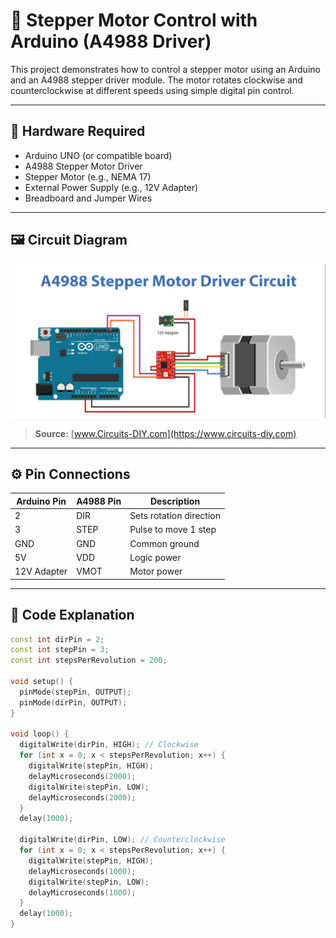 # 🚀 Stepper Motor Control with Arduino (A4988 Driver)

This project demonstrates how to control a stepper motor using an Arduino and an A4988 stepper driver module. The motor rotates clockwise and counterclockwise at different speeds using simple digital pin control.

---

## 🧰 Hardware Required

- Arduino UNO (or compatible board)  
- A4988 Stepper Motor Driver  
- Stepper Motor (e.g., NEMA 17)  
- External Power Supply (e.g., 12V Adapter)  
- Breadboard and Jumper Wires

---

## 🖼️ Circuit Diagram

![A4988 Stepper Motor Driver Circuit](A4988-Stepper-Motor-Driver-circuit.png)

> **Source:** [www.Circuits-DIY.com](https://www.circuits-diy.com)

---

## ⚙️ Pin Connections

| Arduino Pin | A4988 Pin | Description         |
|-------------|-----------|---------------------|
| 2           | DIR       | Sets rotation direction |
| 3           | STEP      | Pulse to move 1 step   |
| GND         | GND       | Common ground         |
| 5V          | VDD       | Logic power           |
| 12V Adapter | VMOT      | Motor power           |

---

## 🧠 Code Explanation

```cpp
const int dirPin = 2;
const int stepPin = 3;
const int stepsPerRevolution = 200;

void setup() {
  pinMode(stepPin, OUTPUT);
  pinMode(dirPin, OUTPUT);
}

void loop() {
  digitalWrite(dirPin, HIGH); // Clockwise
  for (int x = 0; x < stepsPerRevolution; x++) {
    digitalWrite(stepPin, HIGH);
    delayMicroseconds(2000);
    digitalWrite(stepPin, LOW);
    delayMicroseconds(2000);
  }
  delay(1000);

  digitalWrite(dirPin, LOW); // Counterclockwise
  for (int x = 0; x < stepsPerRevolution; x++) {
    digitalWrite(stepPin, HIGH);
    delayMicroseconds(1000);
    digitalWrite(stepPin, LOW);
    delayMicroseconds(1000);
  }
  delay(1000);
}
